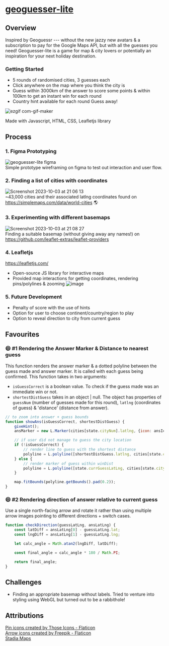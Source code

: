 # [geoguesser-lite](https://chunxtan.github.io/geoguesser-lite/)
## Overview
Inspired by Geoguessr --- without the new jazzy new avatars & a subscription to pay for the Google Maps API, but with all the guesses you need! Geoguesser-lite is a game for map & city lovers or potentially an inspiration for your next holiday destination. 

### Getting Started
* 5 rounds of randomised cities, 3 guesses each
* Click anywhere on the map where you think the city is
* Guess within 3000km of the answer to score some points & within 100km to get an instant win for each round
* Country hint available for each round
Guess away!

![ezgif com-gif-maker](https://github.com/chunxtan/geoguesser-lite/assets/99042026/39139df5-a8f5-4b36-8978-387e9597698e)

Made with Javascript, HTML, CSS, Leafletjs library

## Process
### 1. Figma Prototyping
![geoguesser-lite figma](https://github.com/chunxtan/geoguesser-lite/assets/99042026/a2262854-e524-4b42-bbdc-b42db7ac2a0b)
<br>
Simple prototype wireframing on figma to test out interaction and user flow. 

### 2. Finding a list of cities with coordinates
![Screenshot 2023-10-03 at 21 06 13](https://github.com/chunxtan/geoguesser-lite/assets/99042026/b0d472af-5cb8-4804-ba85-a0c8fbd2427b)
<br>
~43,000 cities and their associated latlng coordinates found on https://simplemaps.com/data/world-cities 🌎

### 3. Experimenting with different basemaps
![Screenshot 2023-10-03 at 21 08 27](https://github.com/chunxtan/geoguesser-lite/assets/99042026/57be26c8-8cf9-4d82-b603-c44e4e844be5)
<br>
Finding a suitable basemap (without giving away any names!) on https://github.com/leaflet-extras/leaflet-providers

### 4. Leafletjs
https://leafletjs.com/
* Open-source JS library for interactive maps
* Provided map interactions for getting coordinates, rendering pins/polylines & zooming
![image](https://github.com/chunxtan/geoguesser-lite/assets/99042026/cf9a4bd3-fe94-43de-a9fb-8524cca37139)

### 5. Future Development
* Penalty of score with the use of hints
* Option for user to choose continent/country/region to play
* Option to reveal direction to city from current guess

## Favourites
### 😄 #1 Rendering the Answer Marker & Distance to nearest guess
This function renders the answer marker & a dotted polyline between the guess made and answer marker. 
It is called with each guess being confirmed. This function takes in two arguments:
* `isGuessCorrect` is a boolean value. To check if the guess made was an immediate win or not.
* `shortestDistGuess` takes in an object | null. The object has properties of `guessNum` (number of guesses made for this round), `latlng` (coordinates of guess) & 'distance' (distance from answer).

```Javascript
// to zoom into answer + guess bounds
function showAns(isGuessCorrect, shortestDistGuess) {
    giveHint();
    ansMarker = new L.Marker(cities[state.cityNum].latlng, {icon: ansIcon}).addTo(map);

    // if user did not manage to guess the city location
    if (!isGuessCorrect) {
        // render line to guess with the shortest distance
        polyline = L.polyline([shortestDistGuess.latlng, cities[state.cityNum].latlng], { color: "green", dashArray: "6" }).addTo(map);
    } else {
        // render marker of guess within winDist 
        polyline = L.polyline([state.currGuessLatLng, cities[state.cityNum].latlng], { color: "green", dashArray: "6" }).addTo(map);
    }

    map.fitBounds(polyline.getBounds().pad(0.2));
}
```
### 😄 #2 Rendering direction of answer relative to current guess
Use a single north-facing arrow and rotate it rather than using multiple arrow images pointing to different directions + switch cases.
```Javascript
function checkDirection(guessLatLng, ansLatLng) {
    const latDiff = ansLatLng[0] - guessLatLng.lat;
    const lngDiff = ansLatLng[1] - guessLatLng.lng;

    let calc_angle = Math.atan2(lngDiff, latDiff);

    const final_angle = calc_angle * 180 / Math.PI;

    return final_angle;
}
```

## Challenges
* Finding an appropriate basemap without labels. Tried to venture into styling using WebGL but turned out to be a rabbithole!

## Attributions
<a href="https://www.flaticon.com/free-icons/pin" title="pin icons">Pin icons created by Those Icons - Flaticon</a>
<br>
<a href="https://www.flaticon.com/free-icons/arrow" title="arrow icons">Arrow icons created by Freepik - Flaticon</a>
<br>
<a href="https://www.stadiamaps.com/" target="_blank">Stadia Maps</a>

